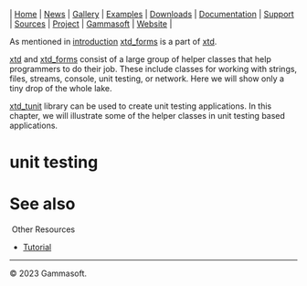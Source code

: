 | [Home](home.md) | [News](news.md) | [Gallery](gallery.md) | [Examples](examples.md) | [Downloads](downloads.md) | [Documentation](documentation.md) | [Support](support.md) | [Sources](https://github.com/gammasoft71/xtd) | [Project](https://sourceforge.net/projects/xtdpro/) | [Gammasoft](gammasoft.md) | [Website](https://gammasoft71.github.io/xtd) |

As mentioned in [introduction](introduction.md) [xtd_forms](https://github.com/gammasoft71/xtd_forms) is a part of [xtd](https://github.com/gammasoft71/xtd).

[xtd](https://github.com/gammasoft71/xtd) and [xtd_forms](https://github.com/gammasoft71/xtd_forms) consist of a large group of helper classes that help programmers to do their job. These include classes for working with strings, files, streams, console, unit testing, or network. Here we will show only a tiny drop of the whole lake.

[xtd_tunit](https://github.com/gammasoft71/xtd_tunit) library can be used to create unit testing applications. In this chapter, we will illustrate some of the helper classes in unit testing based applications.

# unit testing

# See also
​
Other Resources

* [Tutorial](tutorial.md)

______________________________________________________________________________________________

© 2023 Gammasoft.
